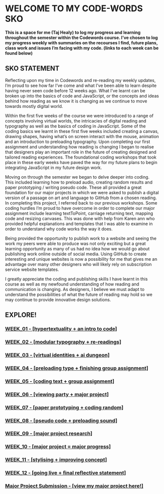 
# WELCOME TO MY CODE-WORDS SKO

**This is a space for me (Taj Healy) to log my progress and learning throughout the semester within the Codewords course. I’ve chosen to log my progress weekly with summaries on the recourses I find, future plans, class work and issues I’m facing with my code. (links to each week can be found below)**

## SKO STATEMENT

Reflecting upon my time in Codewords and re-reading my weekly updates, I’m proud to see how far I’ve come and what I’ve been able to learn despite having never seen code before 12 weeks ago. What I’ve learnt can be broken up into the basics of code and JavaScript, or the concepts and ideas behind how reading as we know it is changing as we continue to move towards mostly digital world.

Within the first five weeks of the course we were introduced to a range of concepts involving virtual worlds, the intricacies of digital reading and typography as well as the basics of coding in JavaScript. Some of the coding basics we learnt in these first five weeks included creating a canvas, drawing shapes, having what’s on screen interact with the mouse, animation and an introduction to preloading typography. Upon completing our first assignment and understanding how reading is changing I began to realise that designers play an important role in the future of creating designed and tailored reading experiences. The foundational coding workshops that took place in these early weeks have paved the way for my future plans to begin integrating JavaScript in my future design work.

Moving on through the semester we began to delve deeper into coding. This included learning how to preload audio, creating random results and paper prototyping / writing pseudo code. These all provided a great foundation for our major projects in which we were asked to publish a digital version of a passage on art and language to GitHub from a chosen reading. In completing this project, I referred back to our previous workshops.  Some coding hurdles I’m proud to have overcome in order to complete our major assignment include learning textToPoint, carriage returning text, mapping code and resizing canvases. This was done with help from Karen ann who provided helpful explanations and templates that I was able to examine in order to understand why code works the way it does.

Being provided the opportunity to publish work to a website and seeing the work my peers were able to produce was not only exciting but a great learning opportunity as many of us had no idea how we would go about publishing work online outside of social media. Using GitHub to create interesting and unique websites is now a possibility for me that gives me an advantage over many other designers who will likely rely on subscription service website templates.

I greatly appreciate the coding and publishing skills I have learnt in this course as well as my newfound understanding of how reading and communication is changing. As designers, I believe we must adapt to understand the possibilities of what the future of reading may hold so we may continue to provide innovative design solutions.

## EXPLORE!
### <a href="week_01">WEEK_01 - [hypertextuality + an intro to code]</a>
### <a href="week_02">WEEK_02 - [modular typography + re-readings]</a>
### <a href="week_03">WEEK_03 - [virtual identities + ai dungeon]</a>
### <a href="week_04">WEEK_04 - [preloading type + finishing group assignment]</a>
### <a href="week_05">WEEK_05 - [coding text + group assignment]</a>
### <a href="week_06">WEEK_06 - [viewing party + major project]</a>
### <a href="week_07">WEEK_07 - [paper prototyping + coding random]</a>
### <a href="week_08">WEEK_08 - [pseudo code + preloading sound]</a>
### <a href="week_09">WEEK_09 - [major project research]</a>
### <a href="week_10">WEEK_10 - [major project = major progress]</a>
### <a href="week_11">WEEK_11 - [stylising + improving concept]</a>
### <a href="week_12">WEEK_12 - [going live + final reflective statement]</a>
### <a href="MajorProject">Major Project Submission - [view my major project here!]</a>
